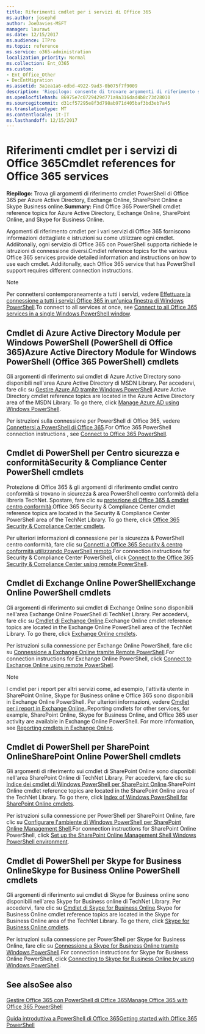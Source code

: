```yaml
---
title: Riferimenti cmdlet per i servizi di Office 365
ms.author: josephd
author: JoeDavies-MSFT
manager: laurawi
ms.date: 12/15/2017
ms.audience: ITPro
ms.topic: reference
ms.service: o365-administration
localization_priority: Normal
ms.collection: Ent_O365
ms.custom:
- Ent_Office_Other
- DecEntMigration
ms.assetid: 3a1ea1a6-edbd-4922-9ad3-0b075f7f9009
description: 'Riepilogo: consente di trovare argomenti di riferimento sui cmdlet PowerShell di Office 365 per Azure Active Directory, Exchange Online, SharePoint Online e Skype for Business online.'
ms.openlocfilehash: 86975e7c0729429d771a9a316dad4b8c73d28010
ms.sourcegitcommit: d31cf57295e8f3d798ab971d405baf3bd3eb7a45
ms.translationtype: MT
ms.contentlocale: it-IT
ms.lasthandoff: 12/15/2017
---
```

# <a name="cmdlet-references-for-office-365-services"></a><span data-ttu-id="fa0a1-103">Riferimenti cmdlet per i servizi di Office 365</span><span class="sxs-lookup"><span data-stu-id="fa0a1-103">Cmdlet references for Office 365 services</span></span>

 <span data-ttu-id="fa0a1-104">**Riepilogo:** Trova gli argomenti di riferimento cmdlet PowerShell di Office 365 per Azure Active Directory, Exchange Online, SharePoint Online e Skype Business online.</span><span class="sxs-lookup"><span data-stu-id="fa0a1-104">**Summary:** Find Office 365 PowerShell cmdlet reference topics for Azure Active Directory, Exchange Online, SharePoint Online, and Skype for Business Online.</span></span>
  
<span data-ttu-id="fa0a1-p101">Argomenti di riferimento cmdlet per i vari servizi di Office 365 forniscono informazioni dettagliate e istruzioni su come utilizzare ogni cmdlet. Addiitonally, ogni servizio di Office 365 con PowerShell supporta richiede le istruzioni di connessione diversi.</span><span class="sxs-lookup"><span data-stu-id="fa0a1-p101">Cmdlet reference topics for the various Office 365 services provide detailed information and instructions on how to use each cmdlet. Addiitonally, each Office 365 service that has PowerShell support requires different connection instructions.</span></span>
  
> [!NOTE]
> <span data-ttu-id="fa0a1-107">Per connettersi contemporaneamente a tutti i servizi, vedere [Effettuare la connessione a tutti i servizi Office 365 in un'unica finestra di Windows PowerShell](connect-to-all-office-365-services-in-a-single-windows-powershell-window.md).</span><span class="sxs-lookup"><span data-stu-id="fa0a1-107">To connect to all services at once, see [Connect to all Office 365 services in a single Windows PowerShell window](connect-to-all-office-365-services-in-a-single-windows-powershell-window.md).</span></span> 
  
## <a name="azure-active-directory-module-for-windows-powershell-office-365-powershell-cmdlets"></a><span data-ttu-id="fa0a1-108">Cmdlet di Azure Active Directory Module per Windows PowerShell (PowerShell di Office 365)</span><span class="sxs-lookup"><span data-stu-id="fa0a1-108">Azure Active Directory Module for Windows PowerShell (Office 365 PowerShell) cmdlets</span></span>

<span data-ttu-id="fa0a1-p102">Gli argomenti di riferimento sui cmdlet di Azure Active Directory sono disponibili nell'area Azure Active Directory di MSDN Library. Per accedervi, fare clic su [Gestire Azure AD tramite Windows PowerShell](https://go.microsoft.com/fwlink/p/?LinkId=691475).</span><span class="sxs-lookup"><span data-stu-id="fa0a1-p102">Azure Active Directory cmdlet reference topics are located in the Azure Active Directory area of the MSDN Library. To go there, click [Manage Azure AD using Windows PowerShell](https://go.microsoft.com/fwlink/p/?LinkId=691475).</span></span>
  
<span data-ttu-id="fa0a1-111">Per istruzioni sulla connessione per PowerShell di Office 365, vedere [Connettersi a PowerShell di Office 365](connect-to-office-365-powershell.md).</span><span class="sxs-lookup"><span data-stu-id="fa0a1-111">For Office 365 PowerShell connection instructions , see [Connect to Office 365 PowerShell](connect-to-office-365-powershell.md).</span></span>
  
## <a name="security-amp-compliance-center-powershell-cmdlets"></a><span data-ttu-id="fa0a1-112">Cmdlet di PowerShell per Centro sicurezza e conformità</span><span class="sxs-lookup"><span data-stu-id="fa0a1-112">Security &amp; Compliance Center PowerShell cmdlets</span></span>

<span data-ttu-id="fa0a1-p103">Protezione di Office 365 &amp; gli argomenti di riferimento cmdlet centro conformità si trovano in sicurezza &amp; area PowerShell centro conformità della libreria TechNet. Spostare, fare clic su [protezione di Office 365 &amp; cmdlet centro conformità](https://go.microsoft.com/fwlink/p/?LinkId=627085).</span><span class="sxs-lookup"><span data-stu-id="fa0a1-p103">Office 365 Security &amp; Compliance Center cmdlet reference topics are located in the Security &amp; Compliance Center PowerShell area of the TechNet Library. To go there, click [Office 365 Security &amp; Compliance Center cmdlets](https://go.microsoft.com/fwlink/p/?LinkId=627085).</span></span>
  
<span data-ttu-id="fa0a1-115">Per ulteriori informazioni di connessione per la sicurezza &amp; PowerShell centro conformità, fare clic su [Connetti a Office 365 Security &amp; centro conformità utilizzando PowerShell remoto](https://go.microsoft.com/fwlink/p/?LinkId=627084).</span><span class="sxs-lookup"><span data-stu-id="fa0a1-115">For connection instructions for Security &amp; Compliance Center PowerShell, click [Connect to the Office 365 Security &amp; Compliance Center using remote PowerShell](https://go.microsoft.com/fwlink/p/?LinkId=627084).</span></span>
  
## <a name="exchange-online-powershell-cmdlets"></a><span data-ttu-id="fa0a1-116">Cmdlet di Exchange Online PowerShell</span><span class="sxs-lookup"><span data-stu-id="fa0a1-116">Exchange Online PowerShell cmdlets</span></span>

<span data-ttu-id="fa0a1-p104">Gli argomenti di riferimento sui cmdlet di Exchange Online sono disponibili nell'area Exchange Online PowerShell di TechNet Library. Per accedervi, fare clic su [Cmdlet di Exchange Online](https://go.microsoft.com/fwlink/p/?LinkID=328213).</span><span class="sxs-lookup"><span data-stu-id="fa0a1-p104">Exchange Online cmdlet reference topics are located in the Exchange Online PowerShell area of the TechNet Library. To go there, click [Exchange Online cmdlets](https://go.microsoft.com/fwlink/p/?LinkID=328213).</span></span>
  
<span data-ttu-id="fa0a1-119">Per istruzioni sulla connessione per Exchange Online PowerShell, fare clic su [Connessione a Exchange Online tramite Remote PowerShell](https://go.microsoft.com/fwlink/p/?LinkId=396554).</span><span class="sxs-lookup"><span data-stu-id="fa0a1-119">For connection instructions for Exchange Online PowerShell, click [Connect to Exchange Online using remote PowerShell](https://go.microsoft.com/fwlink/p/?LinkId=396554).</span></span>
  
> [!NOTE]
> <span data-ttu-id="fa0a1-p105">I cmdlet per i report per altri servizi come, ad esempio, l'attività utente in SharePoint Online, Skype for Business online e Office 365 sono disponibili in Exchange Online PowerShell. Per ulteriori informazioni, vedere [Cmdlet per i report in Exchange Online.](https://go.microsoft.com/fwlink/p/?LinkId=691595).</span><span class="sxs-lookup"><span data-stu-id="fa0a1-p105">Reporting cmdlets for other services, for example, SharePoint Online, Skype for Business Online, and Office 365 user activity are available in Exchange Online PowerShell. For more information, see [Reporting cmdlets in Exchange Online](https://go.microsoft.com/fwlink/p/?LinkId=691595).</span></span> 
  
## <a name="sharepoint-online-powershell-cmdlets"></a><span data-ttu-id="fa0a1-122">Cmdlet di PowerShell per SharePoint Online</span><span class="sxs-lookup"><span data-stu-id="fa0a1-122">SharePoint Online PowerShell cmdlets</span></span>

<span data-ttu-id="fa0a1-p106">Gli argomenti di riferimento sui cmdlet di SharePoint Online sono disponibili nell'area SharePoint Online di TechNet Library. Per accedervi, fare clic su [Indice dei cmdlet di Windows PowerShell per SharePoint Online](https://go.microsoft.com/fwlink/p/?LinkId=691476).</span><span class="sxs-lookup"><span data-stu-id="fa0a1-p106">SharePoint Online cmdlet reference topics are located in the SharePoint Online area of the TechNet Library. To go there, click [Index of Windows PowerShell for SharePoint Online cmdlets](https://go.microsoft.com/fwlink/p/?LinkId=691476).</span></span>
  
<span data-ttu-id="fa0a1-125">Per istruzioni sulla connessione per PowerShell per SharePoint Online, fare clic su [Configurare l'ambiente di Windows PowerShell per SharePoint Online Management Shell](https://go.microsoft.com/fwlink/p/?LinkId=691603).</span><span class="sxs-lookup"><span data-stu-id="fa0a1-125">For connection instructions for SharePoint Online PowerShell, click [Set up the SharePoint Online Management Shell Windows PowerShell environment](https://go.microsoft.com/fwlink/p/?LinkId=691603).</span></span>
  
## <a name="skype-for-business-online-powershell-cmdlets"></a><span data-ttu-id="fa0a1-126">Cmdlet di PowerShell per Skype for Business Online</span><span class="sxs-lookup"><span data-stu-id="fa0a1-126">Skype for Business Online PowerShell cmdlets</span></span>

<span data-ttu-id="fa0a1-p107">Gli argomenti di riferimento sui cmdlet di Skype for Business online sono disponibili nell'area Skype for Business online di TechNet Library. Per accedervi, fare clic su [Cmdlet di Skype for Business Online](https://go.microsoft.com/fwlink/p/?LinkId=691474).</span><span class="sxs-lookup"><span data-stu-id="fa0a1-p107">Skype for Business Online cmdlet reference topics are located in the Skype for Business Online area of the TechNet Library. To go there, click [Skype for Business Online cmdlets](https://go.microsoft.com/fwlink/p/?LinkId=691474).</span></span>
  
<span data-ttu-id="fa0a1-129">Per istruzioni sulla connessione per PowerShell per Skype for Business Online, fare clic su [Connessione a Skype for Business Online tramite Windows PowerShell](https://go.microsoft.com/fwlink/p/?LinkId=691607).</span><span class="sxs-lookup"><span data-stu-id="fa0a1-129">For connection instructions for Skype for Business Online PowerShell, click [Connecting to Skype for Business Online by using Windows PowerShell](https://go.microsoft.com/fwlink/p/?LinkId=691607).</span></span>
  
## <a name="see-also"></a><span data-ttu-id="fa0a1-130">See also</span><span class="sxs-lookup"><span data-stu-id="fa0a1-130">See also</span></span>

#### 

[<span data-ttu-id="fa0a1-131">Gestire Office 365 con PowerShell di Office 365</span><span class="sxs-lookup"><span data-stu-id="fa0a1-131">Manage Office 365 with Office 365 PowerShell</span></span>](manage-office-365-with-office-365-powershell.md)
  
[<span data-ttu-id="fa0a1-132">Guida introduttiva a PowerShell di Office 365</span><span class="sxs-lookup"><span data-stu-id="fa0a1-132">Getting started with Office 365 PowerShell</span></span>](getting-started-with-office-365-powershell.md)

